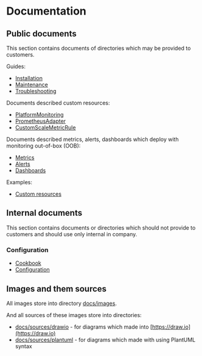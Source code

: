 # Documentation

## Public documents

This section contains documents of directories which may be provided to customers.

Guides:

* [Installation](installation.md)
* [Maintenance](maintenance.md)
* [Troubleshooting](troubleshooting.md)

Documents described custom resources:

* [PlatformMonitoring](apis/platform-monitoring.md)
* [PrometheusAdapter](apis/prometheus-adapter.md)
* [CustomScaleMetricRule](apis/custom-scale-metric-rule.md)

Documents described metrics, alerts, dashboards which deploy with monitoring out-of-box (OOB):

* [Metrics](metrics-oob.md)
* [Alerts](alerts-oob.md)
* [Dashboards](dashboards-oob)

Examples:

* [Custom resources](examples/custom-resources)

## Internal documents

This section contains documents or directories which should not provide to customers and should use only internal in
company.

### Configuration

* [Cookbook](cookbook/)
* [Configuration](monitoring-configuration/)

## Images and them sources

All images store into directory [docs/images](images).

And all sources of these images store into directories:

* [docs/sources/drawio](sources/drawio) - for diagrams which made into [https://draw.io](https://draw.io)
* [docs/sources/plantuml](sources/plantuml) - for diagrams which made with using PlantUML syntax
